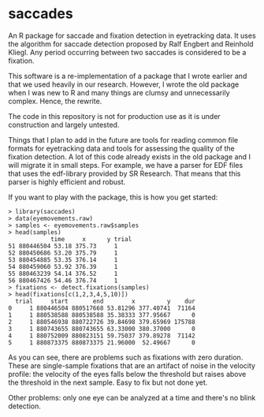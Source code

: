 saccades
========

An R package for saccade and fixation detection in eyetracking data.  It uses the algorithm for saccade detection proposed by Ralf Engbert and Reinhold Kliegl.  Any period occurring between two saccades is considered to be a fixation. 

This software is a re-implementation of a package that I wrote earlier and that we used heavily in our research.  However, I wrote the old package when I was new to R and many things are clumsy and unnecessarily complex.  Hence, the rewrite.

The code in this repository is not for production use as it is under construction and largely untested.

Things that I plan to add in the future are tools for reading common file formats for eyetracking data and tools for assessing the quality of the fixation detection.  A lot of this code already exists in the old package and I will migrate it in small steps.  For example, we have a parser for EDF files that uses the edf-library provided by SR Research.  That means that this parser is highly efficient and robust.

If you want to play with the package, this is how you get started:

    > library(saccades)
	> data(eyemovements.raw)
	> samples <- eyemovements.raw$samples
	> head(samples)
				time     x      y trial
	51 880446504 53.18 375.73     1
	52 880450686 53.20 375.79     1
	53 880454885 53.35 376.14     1
	54 880459060 53.92 376.39     1
	55 880463239 54.14 376.52     1
	56 880467426 54.46 376.74     1
	> fixations <- detect.fixations(samples)
	> head(fixations[c(1,2,3,4,5,10)])
	  trial     start       end        x         y    dur
	0     1 880446504 880517668 53.81296 377.40741  71164
	1     1 880538588 880538588 35.38333 377.95667      0
	2     1 880546938 880722726 39.84698 379.65969 175788
	3     1 880743655 880743655 63.33000 380.37000      0
	4     1 880752009 880823151 59.75037 379.89278  71142
	5     1 880873375 880873375 21.96000  52.49667      0

As you can see, there are problems such as fixations with zero duration.  These are single-sample fixations that are an artifact of noise in the velocity profile: the velocity of the eyes falls below the threshold but raises above the threshold in the next sample.  Easy to fix but not done yet.

Other problems: only one eye can be analyzed at a time and there's no blink detection.
